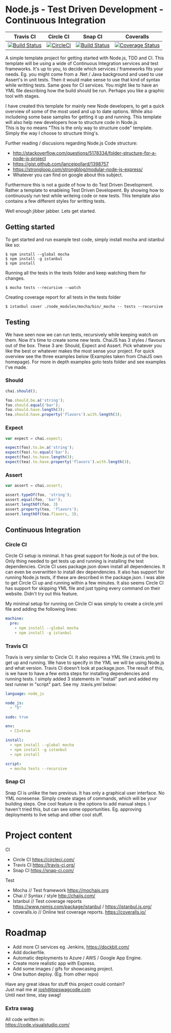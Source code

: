 # Node.js - Test Driven Development - Continuous Integration

Travis CI | Circle CI | Snap CI | Coveralls
--- | --- | ---| --- |
[![Build Status](https://travis-ci.org/kiksen1987/Node-TDD-CI.svg?branch=master)](https://travis-ci.org/kiksen1987/Node-TDD-CI) | [![CircleCI](https://circleci.com/gh/kiksen1987/Node-TDD-CI.svg?style=svg)](https://circleci.com/gh/kiksen1987/Node-TDD-CI) | [![Build Status](https://snap-ci.com/kiksen1987/Node-TDD-CI/branch/master/build_image)](https://snap-ci.com/kiksen1987/Node-TDD-CI/branch/master) | [![Coverage Status](https://coveralls.io/repos/github/kiksen1987/Node-TDD-CI/badge.svg?branch=master)](https://coveralls.io/github/kiksen1987/Node-TDD-CI?branch=master)

A simple template project for getting started with Node.js, TDD and CI.
This  template will be using a wide of Continuous Integration services and test frameworks. It's up to you, to decide which services / frameworks fits your needs. Eg. you might come from a .Net / Java background and used to use Assert's in unit tests. Then it would make sense to use that kind of syntax while writting tests. Same goes for CI services. You might like to have an YML file describing how the build should be run. Perhaps you like a graphic tool with stages.

I have created this template for mainly new Node developers, to get a quick overview of some of the most used and up to date options. While also includeing some base samples for getting it up and running. This template will also help new developers how to structure code in Node.js  
This is by no means "This is the only way to structure code" template. Simply the way I choose to structure thing's.  

Further reading / discusions regarding Node.js Code structure:  
* http://stackoverflow.com/questions/5178334/folder-structure-for-a-node-js-project 
* https://gist.github.com/lancejpollard/1398757
* https://strongloop.com/strongblog/modular-node-js-express/
* Whatever you can find on google about this subject.

Furthermore this is not a guide of how to do Test Driven Development. Rather a template to enableing Test Driven Developemt. By showing how to continuously run test while writeing code or new tests. This template also contains a few different styles for writting tests. 

Well enough jibber jabber. Lets get started.

## Getting started

To get started and run example test code, simply install mocha and istanbul like so:

~~~
$ npm install --global mocha
$ npm install -g istanbul
$ npm install
~~~

Running all the tests in the tests folder and keep watching them for changes.
~~~ 
$ mocha tests --recursive --watch
~~~

Creating coverage report for all tests in the tests folder
~~~
$ istanbul cover ./node_modules/mocha/bin/_mocha -- tests --recursive
~~~

## Testing
We have seen now we can run tests, recursively while keeping watch on them. Now it's time to create some new tests. ChaiJS has 3 styles / flavours out of the box. These 3 are: Should, Expect and Assert. Pick whatever you like the best or whatever makes the most sense your project. For quick overview see the three examples below (Examples taken from ChaiJS own homepage). For more in depth examples goto tests folder and see examples I've made.

### Should
~~~javascript
chai.should();

foo.should.be.a('string');
foo.should.equal('bar');
foo.should.have.length(3);
tea.should.have.property('flavors').with.length(3);
~~~

### Expect
~~~javascript
var expect = chai.expect;

expect(foo).to.be.a('string');
expect(foo).to.equal('bar');
expect(foo).to.have.length(3);
expect(tea).to.have.property('flavors').with.length(3);
~~~

### Assert
~~~javascript
var assert = chai.assert;

assert.typeOf(foo, 'string');
assert.equal(foo, 'bar');
assert.lengthOf(foo, 3)
assert.property(tea, 'flavors');
assert.lengthOf(tea.flavors, 3);
~~~

## Continuous Integration

### Circle CI

Circle CI setup is minimal. It has great support for Node.js out of the box. Only thing needed to get tests up and running is installing the test dependencies. Circle CI uses package.json down install all dependencies. It can even be overwritten to install dev dependencies. It also has support for running Node.js tests, if these are described in the package.json. I was able to get Circle CI up and running within a few minutes. It also seems Circle CI has support for skipping YML file and just typing every command on their website. Didn't try out this feature.

My minimal setup for running on Circle CI was simply to create a circle.yml file and adding the following lines: 

~~~yml
machine:
  pre:
    - npm install --global mocha
    - npm install -g istanbul
~~~

### Travis CI

Travis is very similar to Circle CI. It also requires a YML file (.travis.yml) to get up and running. We have to specify in the YML we will be using Node.js and what version. Travis CI doesn't look at package.json. The result of this, is we have to have a few extra steps for installing dependencies and running tests. I simply added 3 statements in "install" part and added my test runner in "script" part. See my .travis.yml below: 

~~~yml
language: node_js

node_js:
  - "5"

sudo: true

env:
  - CI=true

install:
  - npm install --global mocha
  - npm install -g istanbul
  - npm install

script:
  - mocha tests --recursive
~~~

### Snap CI

Snap CI is unlike the two previous. It has only a graphical user interface. No YML nonesense. Simply create stages of commands, which will be your building steps. One cool feature is the options to add manual steps. I haven't tried this, but can see some opportunities. Eg. approving deployments to live setup and other cool stuff. 

# Project content

CI
* Circle CI https://circleci.com/
* Travis CI https://travis-ci.org/ 
* Snap CI https://snap-ci.com/

Test
* Mocha // Test framework https://mochajs.org
* Chai // Syntax / style http://chaijs.com/
* Istanbul // Test coverage reports https://www.npmjs.com/package/istanbul / https://istanbul.js.org/
* coveralls.io // Online test coverage reports. https://coveralls.io/

# Roadmap
* Add more CI services eg. Jenkins, https://dockbit.com/
* Add dockerfile.
* Automatic deployments to Azure / AWS / Google App Engine.
* Create more realistic app with Express.
* Add some images / gifs for showcasing project.
* One button deploy. (Eg. from other repo)

Have any great ideas for stuff this project could contain?  
Just mail me at josh@topswagcode.com  
Until next time, stay swag!

### Extra swag  
All code written in:  
https://code.visualstudio.com/ 